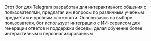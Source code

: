 
Этот бот для Telegram разработан для интерактивного общения с пользователями, предлагая им вопросы по различным учебным предметам и уровням сложности. 
Основываясь на выборе пользователя, бот использует интеграцию с ИИ-сервисом для генерации ответов и поддержки беседы, делая обучение более интерактивным и персонализированным
